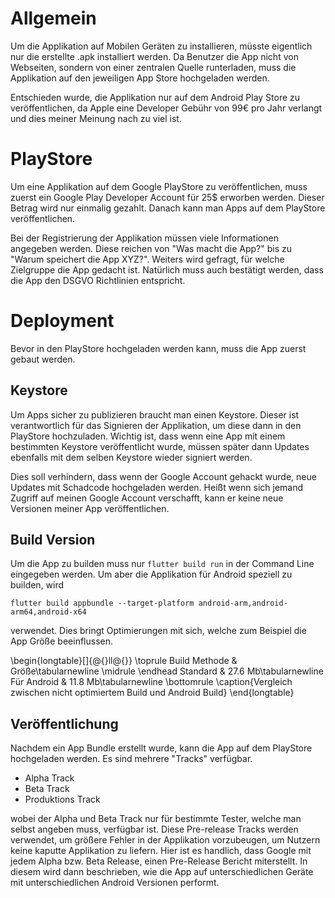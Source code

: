 # Allgemein
Um die Applikation auf Mobilen Geräten zu installieren, müsste eigentlich nur die erstellte .apk installiert werden. Da Benutzer die App nicht von Webseiten, sondern von einer zentralen Quelle runterladen, muss die Applikation auf den jeweiligen App Store hochgeladen werden.

Entschieden wurde, die Applikation nur auf dem Android Play Store zu veröffentlichen, da Apple eine Developer Gebühr von 99€ pro Jahr verlangt und dies meiner Meinung nach zu viel ist.

# PlayStore
Um eine Applikation auf dem Google PlayStore zu veröffentlichen, muss zuerst ein Google Play Developer Account für 25$ erworben werden.
Dieser Betrag wird nur einmalig gezahlt. Danach kann man Apps auf dem PlayStore veröffentlichen.

Bei der Registrierung der Applikation müssen viele Informationen angegeben werden. Diese reichen von "Was macht die App?" bis zu "Warum speichert die App XYZ?". Weiters wird gefragt, für welche Zielgruppe die App gedacht ist. Natürlich muss auch bestätigt werden, dass die App den DSGVO Richtlinien entspricht.

# Deployment
Bevor in den PlayStore hochgeladen werden kann, muss die App zuerst gebaut werden.

## Keystore
Um Apps sicher zu publizieren braucht man einen Keystore. Dieser ist verantwortlich für das Signieren der Applikation, um diese dann in den PlayStore hochzuladen. Wichtig ist, dass wenn eine App mit einem bestimmten Keystore veröffentlicht wurde, müssen später dann Updates ebenfalls mit dem selben Keystore wieder signiert werden.

Dies soll verhindern, dass wenn der Google Account gehackt wurde, neue Updates mit Schadcode hochgeladen werden. Heißt wenn sich jemand Zugriff auf meinen Google Account verschafft, kann er keine neue Versionen meiner App veröffentlichen.

## Build Version
Um die App zu builden muss nur `flutter build run` in der Command Line eingegeben werden. Um aber die Applikation für Android speziell zu builden, wird 

`flutter build appbundle --target-platform android-arm,android-arm64,android-x64` 

verwendet. Dies bringt Optimierungen mit sich, welche zum Beispiel die App Größe beeinflussen. 

\begin{longtable}[]{@{}ll@{}}
\toprule
Build Methode & Größe\tabularnewline
\midrule
\endhead
Standard & 27.6 Mb\tabularnewline
Für Android & 11.8 Mb\tabularnewline
\bottomrule
\caption{Vergleich zwischen nicht optimiertem Build und Android Build}
\end{longtable}

## Veröffentlichung
Nachdem ein App Bundle erstellt wurde, kann die App auf dem PlayStore hochgeladen werden. Es sind mehrere "Tracks" verfügbar.

* Alpha Track
* Beta Track
* Produktions Track

wobei der Alpha und Beta Track nur für bestimmte Tester, welche man selbst angeben muss, verfügbar ist. Diese Pre-release Tracks werden verwendet, um größere Fehler in der Applikation vorzubeugen, um Nutzern keine kaputte Applikation zu liefern. Hier ist es handlich, dass Google mit jedem Alpha bzw. Beta Release, einen Pre-Release Bericht miterstellt. In diesem wird dann beschrieben, wie die App auf unterschiedlichen Geräte mit unterschiedlichen Android Versionen performt.


